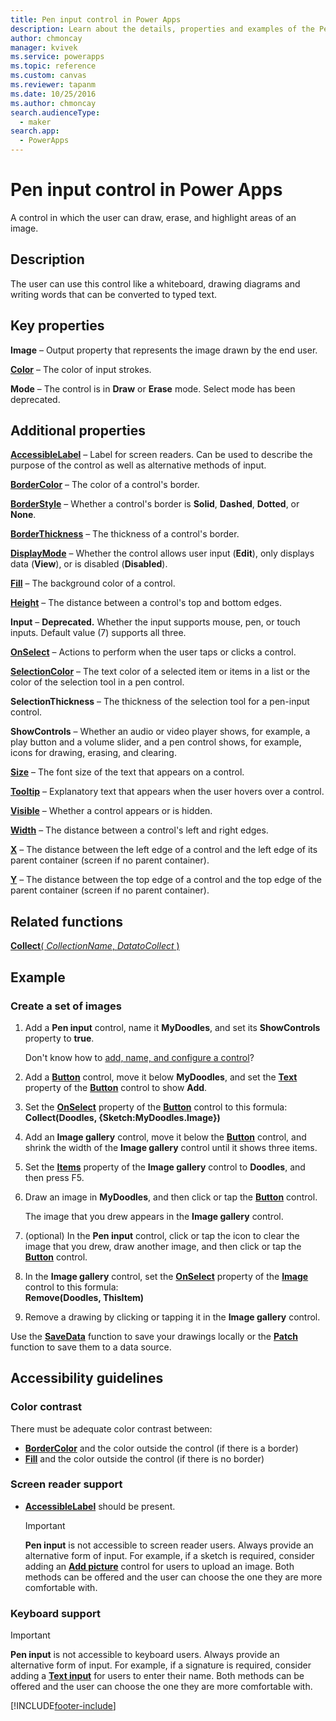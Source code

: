 ```yaml
---
title: Pen input control in Power Apps
description: Learn about the details, properties and examples of the Pen input control in Power Apps.
author: chmoncay
manager: kvivek
ms.service: powerapps
ms.topic: reference
ms.custom: canvas
ms.reviewer: tapanm
ms.date: 10/25/2016
ms.author: chmoncay
search.audienceType: 
  - maker
search.app: 
  - PowerApps
---
```

# Pen input control in Power Apps
A control in which the user can draw, erase, and highlight areas of an image.

## Description
The user can use this control like a whiteboard, drawing diagrams and writing words that can be converted to typed text.

## Key properties
**Image** – Output property that represents the image drawn by the end user.

**[Color](properties-color-border.md)** – The color of input strokes.

**Mode** – The control is in **Draw** or **Erase** mode.  Select mode has been deprecated.

## Additional properties
**[AccessibleLabel](properties-accessibility.md)** – Label for screen readers. Can be used to describe the purpose of the control as well as alternative methods of input.

**[BorderColor](properties-color-border.md)** – The color of a control's border.

**[BorderStyle](properties-color-border.md)** – Whether a control's border is **Solid**, **Dashed**, **Dotted**, or **None**.

**[BorderThickness](properties-color-border.md)** – The thickness of a control's border.

**[DisplayMode](properties-core.md)** – Whether the control allows user input (**Edit**), only displays data (**View**), or is disabled (**Disabled**).

**[Fill](properties-color-border.md)** – The background color of a control.

**[Height](properties-size-location.md)** – The distance between a control's top and bottom edges.

**Input** – **Deprecated.** Whether the input supports mouse, pen, or touch inputs.  Default value (7) supports all three.

**[OnSelect](properties-core.md)** – Actions to perform when the user taps or clicks a control.

**[SelectionColor](properties-color-border.md)** – The text color of a selected item or items in a list or the color of the selection tool in a pen control.

**SelectionThickness** – The thickness of the selection tool for a pen-input control.

**ShowControls** – Whether an audio or video player shows, for example, a play button and a volume slider, and a pen control shows, for example, icons for drawing, erasing, and clearing.

**[Size](properties-text.md)** – The font size of the text that appears on a control.

**[Tooltip](properties-core.md)** – Explanatory text that appears when the user hovers over a control.

**[Visible](properties-core.md)** – Whether a control appears or is hidden.

**[Width](properties-size-location.md)** – The distance between a control's left and right edges.

**[X](properties-size-location.md)** – The distance between the left edge of a control and the left edge of its parent container (screen if no parent container).

**[Y](properties-size-location.md)** – The distance between the top edge of a control and the top edge of the parent container (screen if no parent container).

## Related functions
[**Collect**( *CollectionName*, *DatatoCollect* )](../functions/function-clear-collect-clearcollect.md)

## Example
### Create a set of images
1. Add a **Pen input** control, name it **MyDoodles**, and set its **ShowControls** property to **true**.
   
    Don't know how to [add, name, and configure a control](../add-configure-controls.md)?
2. Add a **[Button](control-button.md)** control, move it below **MyDoodles**, and set the **[Text](properties-core.md)** property of the **[Button](control-button.md)** control to show **Add**.
3. Set the **[OnSelect](properties-core.md)** property of the **[Button](control-button.md)** control to this formula:<br>
   **Collect(Doodles, {Sketch:MyDoodles.Image})**
4. Add an **Image gallery** control, move it below the **[Button](control-button.md)** control, and shrink the width of the **Image gallery** control until it shows three items.
5. Set the **[Items](properties-core.md)** property of the **Image gallery** control to **Doodles**, and then  press F5.
6. Draw an image in **MyDoodles**, and then click or tap the **[Button](control-button.md)** control.
   
    The image that you drew appears in the **Image gallery** control.
7. (optional) In the **Pen input** control, click or tap the icon to clear the image that you drew, draw another image, and then click or tap the **[Button](control-button.md)** control.
8. In the **Image gallery** control, set the **[OnSelect](properties-core.md)** property of the **[Image](control-image.md)** control to this formula:<br>
   **Remove(Doodles, ThisItem)**
9. Remove a drawing by clicking or tapping it in the **Image gallery** control.

Use the **[SaveData](../functions/function-savedata-loaddata.md)** function to save your drawings locally or the **[Patch](../functions/function-patch.md)** function to save them to a data source.


## Accessibility guidelines
### Color contrast
There must be adequate color contrast between:
* **[BorderColor](properties-color-border.md)** and the color outside the control (if there is a border)
* **[Fill](properties-color-border.md)** and the color outside the control (if there is no border)

### Screen reader support
* **[AccessibleLabel](properties-accessibility.md)** should be present.

    > [!IMPORTANT]
  > **Pen input** is not accessible to screen reader users. Always provide an alternative form of input. For example, if a sketch is required, consider adding an **[Add picture](control-add-picture.md)** control for users to upload an image. Both methods can be offered and the user can choose the one they are more comfortable with.

### Keyboard support

> [!IMPORTANT]
> **Pen input** is not accessible to keyboard users. Always provide an alternative form of input. For example, if a signature is required, consider adding a **[Text input](control-text-input.md)** for users to enter their name. Both methods can be offered and the user can choose the one they are more comfortable with.


[!INCLUDE[footer-include](../../../includes/footer-banner.md)]